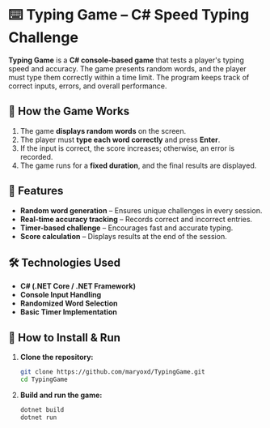 # ⌨️ Typing Game – C# Speed Typing Challenge  

**Typing Game** is a **C# console-based game** that tests a player's typing speed and accuracy. The game presents random words, and the player must type them correctly within a time limit. The program keeps track of correct inputs, errors, and overall performance.  

## 🎯 How the Game Works  
1. The game **displays random words** on the screen.  
2. The player must **type each word correctly** and press **Enter**.  
3. If the input is correct, the score increases; otherwise, an error is recorded.  
4. The game runs for a **fixed duration**, and the final results are displayed.  

## 📌 Features  
- **Random word generation** – Ensures unique challenges in every session.  
- **Real-time accuracy tracking** – Records correct and incorrect entries.  
- **Timer-based challenge** – Encourages fast and accurate typing.  
- **Score calculation** – Displays results at the end of the session.  

## 🛠️ Technologies Used  
- **C# (.NET Core / .NET Framework)**  
- **Console Input Handling**  
- **Randomized Word Selection**  
- **Basic Timer Implementation**  

## 🚀 How to Install & Run  
1. **Clone the repository:**  
   ```bash
   git clone https://github.com/maryoxd/TypingGame.git  
   cd TypingGame
2. **Build and run the game:**
   ```bash
   dotnet build  
   dotnet run  
